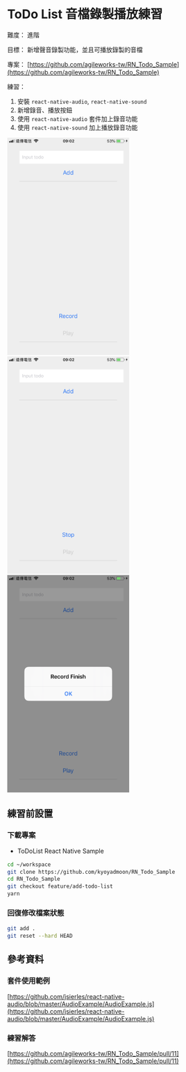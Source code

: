 # ToDo List 音檔錄製播放練習

難度： 進階

目標： 新增聲音錄製功能，並且可播放錄製的音檔

專案： [https://github.com/agileworks-tw/RN_Todo_Sample](https://github.com/agileworks-tw/RN_Todo_Sample)

練習：

1. 安裝 `react-native-audio`, `react-native-sound`
2. 新增錄音、播放按鈕
3. 使用 `react-native-audio` 套件加上錄音功能
4. 使用 `react-native-sound` 加上播放錄音功能

<img src="assets/IMG_6195.PNG" width="auto" height="500px" />

<img src="assets/IMG_6196.PNG" width="auto" height="500px" />

<img src="assets/IMG_6197.PNG" width="auto" height="500px" />

## 練習前設置

### 下載專案

- ToDoList React Native Sample

```bash
cd ~/workspace
git clone https://github.com/kyoyadmoon/RN_Todo_Sample
cd RN_Todo_Sample
git checkout feature/add-todo-list
yarn
```

### 回復修改檔案狀態

```bash
git add .
git reset --hard HEAD
```

## 參考資料

### 套件使用範例

[https://github.com/jsierles/react-native-audio/blob/master/AudioExample/AudioExample.js](https://github.com/jsierles/react-native-audio/blob/master/AudioExample/AudioExample.js)

### 練習解答

[https://github.com/agileworks-tw/RN_Todo_Sample/pull/11](https://github.com/agileworks-tw/RN_Todo_Sample/pull/11)